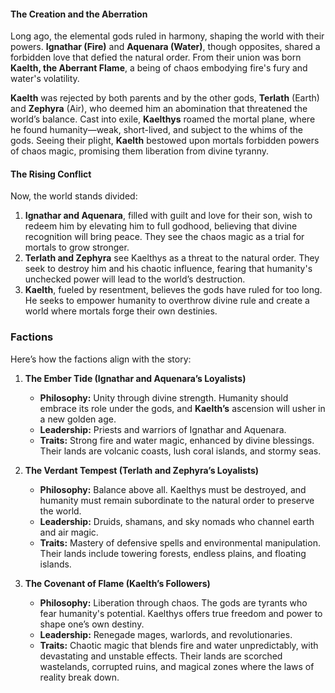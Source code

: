 #### **The Creation and the Aberration**

Long ago, the elemental gods ruled in harmony, shaping the world with their powers. **Ignathar (Fire)** and **Aquenara (Water)**, though opposites, shared a forbidden love that defied the natural order. From their union was born **Kaelth, the Aberrant Flame**, a being of chaos embodying fire's fury and water's volatility.

**Kaelth** was rejected by both parents and by the other gods, **Terlath** (Earth) and **Zephyra** (Air), who deemed him an abomination that threatened the world’s balance. Cast into exile, **Kaelthys** roamed the mortal plane, where he found humanity—weak, short-lived, and subject to the whims of the gods. Seeing their plight, **Kaelth** bestowed upon mortals forbidden powers of chaos magic, promising them liberation from divine tyranny.

#### **The Rising Conflict**

Now, the world stands divided:

1. **Ignathar and Aquenara**, filled with guilt and love for their son, wish to redeem him by elevating him to full godhood, believing that divine recognition will bring peace. They see the chaos magic as a trial for mortals to grow stronger.
2. **Terlath and Zephyra** see Kaelthys as a threat to the natural order. They seek to destroy him and his chaotic influence, fearing that humanity's unchecked power will lead to the world’s destruction.
3. **Kaelth**, fueled by resentment, believes the gods have ruled for too long. He seeks to empower humanity to overthrow divine rule and create a world where mortals forge their own destinies.

### **Factions**

Here’s how the factions align with the story:

1. **The Ember Tide (Ignathar and Aquenara’s Loyalists)**
    
    - **Philosophy:** Unity through divine strength. Humanity should embrace its role under the gods, and **Kaelth’s** ascension will usher in a new golden age.
    - **Leadership:** Priests and warriors of Ignathar and Aquenara.
    - **Traits:** Strong fire and water magic, enhanced by divine blessings. Their lands are volcanic coasts, lush coral islands, and stormy seas.
2. **The Verdant Tempest (Terlath and Zephyra’s Loyalists)**
    
    - **Philosophy:** Balance above all. Kaelthys must be destroyed, and humanity must remain subordinate to the natural order to preserve the world.
    - **Leadership:** Druids, shamans, and sky nomads who channel earth and air magic.
    - **Traits:** Mastery of defensive spells and environmental manipulation. Their lands include towering forests, endless plains, and floating islands.
3. **The Covenant of Flame (Kaelth’s Followers)**
    
    - **Philosophy:** Liberation through chaos. The gods are tyrants who fear humanity's potential. Kaelthys offers true freedom and power to shape one’s own destiny.
    - **Leadership:** Renegade mages, warlords, and revolutionaries.
    - **Traits:** Chaotic magic that blends fire and water unpredictably, with devastating and unstable effects. Their lands are scorched wastelands, corrupted ruins, and magical zones where the laws of reality break down.